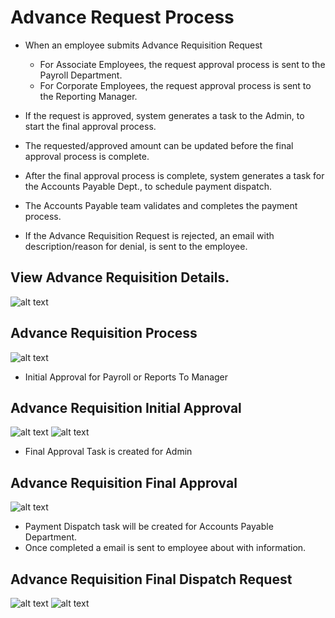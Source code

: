 Advance Request Process
=========
 - When an employee submits Advance Requisition Request 
    -  For Associate Employees, the request approval process is sent to the Payroll Department.
    -  For Corporate Employees, the request approval process is sent to the Reporting Manager.
 - If the request is approved, system generates a task to the Admin, to start the final approval process.
 - The requested/approved amount can be updated before the final approval process is complete. 
 - After the final approval process is complete, system generates a task for the Accounts Payable Dept., to schedule payment dispatch.
 - The Accounts Payable team validates and completes the payment process. 

 - If the Advance Requisition Request is rejected, an email with description/reason for denial, is sent to the employee.

View Advance Requisition Details.
----
![alt text](../../images/expense/advance-request-details.png "Advance Requisition")


Advance Requisition Process
----
![alt text](../../images/expense/advance-form.png "Advance Requisition")

 - Initial Approval for Payroll or Reports To Manager

Advance Requisition Initial Approval
----
![alt text](../../images/expense/advancerequest-task.png "Advance Requisition")
![alt text](../../images/expense/advancerequest-task-1.png "Advance Requisition")

 - Final Approval Task is created for Admin

Advance Requisition Final Approval
----
![alt text](../../images/expense/final-approval-task.png "Advance Requisition")

 - Payment Dispatch task will be created for Accounts Payable Department.
 - Once completed a email is sent to employee about with information.

Advance Requisition Final Dispatch Request
----
![alt text](../../images/expense/payment-dispatch-task.png "Advance Requisition")
![alt text](../../images/expense/payment-dispatch-task-1.png "Advance Requisition")